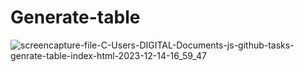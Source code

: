 # Generate-table
 
![screencapture-file-C-Users-DIGITAL-Documents-js-github-tasks-genrate-table-index-html-2023-12-14-16_59_47](https://github.com/shrutigajera102/Generate-table/assets/146714862/5739f165-20d2-46e4-9185-7abd3a63eb3b)
